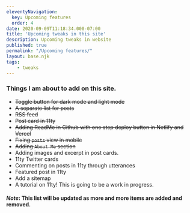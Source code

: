 ```yaml
---
eleventyNavigation:
  key: Upcoming features
  order: 4
date: 2020-09-09T11:18:34.000-07:00
title: 'Upcoming tweaks in this site'
description: Upcoming tweaks in website
published: true
permalink: "/Upcoming features/"
layout: base.njk
tags:
    - tweaks
---
```


### Things I am about to add on this site.

- ~~Toggle button for dark mode and light mode~~
- ~~A separate list for posts~~
- ~~RSS feed~~
- ~~Post card in 11ty~~
- ~~Adding ReadMe in Github with one step deploy button in Netlify and Vercel~~
- ~~Fixing `posts` view in mobile~~
- ~~Adding `About Me` section~~
- Adding images and excerpt in post cards.
- 11ty Twitter cards
- Commenting on posts in 11ty through utterances
- Featured post in 11ty
- Add a sitemap
- A tutorial on 11ty! This is going to be a work in progress. 


#### *Note*: This list will be updated as more and more items are added and removed.